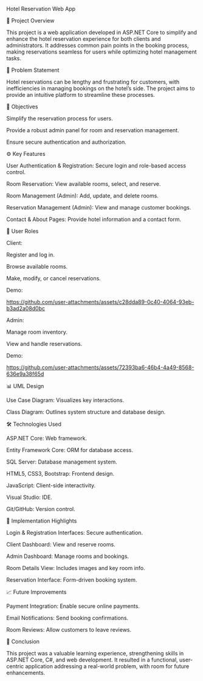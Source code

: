 Hotel Reservation Web App

📘 Project Overview

This project is a web application developed in ASP.NET Core to simplify and enhance the hotel reservation experience for both clients and administrators. It addresses common pain points in the booking process, making reservations seamless for users while optimizing hotel management tasks.

🧠 Problem Statement

Hotel reservations can be lengthy and frustrating for customers, with inefficiencies in managing bookings on the hotel’s side. The project aims to provide an intuitive platform to streamline these processes.

🎯 Objectives

Simplify the reservation process for users.

Provide a robust admin panel for room and reservation management.

Ensure secure authentication and authorization.

⚙️ Key Features

User Authentication & Registration: Secure login and role-based access control.

Room Reservation: View available rooms, select, and reserve.

Room Management (Admin): Add, update, and delete rooms.

Reservation Management (Admin): View and manage customer bookings.

Contact & About Pages: Provide hotel information and a contact form.

👤 User Roles

Client:

Register and log in.

Browse available rooms.

Make, modify, or cancel reservations.

Demo:

https://github.com/user-attachments/assets/c28dda89-0c40-4064-93eb-b3ad2a08d0bc

Admin:

Manage room inventory.

View and handle reservations.

Demo:

https://github.com/user-attachments/assets/72393ba6-46b4-4a49-8568-636e9a38f65d

📊 UML Design

Use Case Diagram: Visualizes key interactions.

Class Diagram: Outlines system structure and database design.

🛠️ Technologies Used

ASP.NET Core: Web framework.

Entity Framework Core: ORM for database access.

SQL Server: Database management system.

HTML5, CSS3, Bootstrap: Frontend design.

JavaScript: Client-side interactivity.

Visual Studio: IDE.

Git/GitHub: Version control.

🚀 Implementation Highlights

Login & Registration Interfaces: Secure authentication.

Client Dashboard: View and reserve rooms.

Admin Dashboard: Manage rooms and bookings.

Room Details View: Includes images and key room info.

Reservation Interface: Form-driven booking system.




📈 Future Improvements

Payment Integration: Enable secure online payments.

Email Notifications: Send booking confirmations.

Room Reviews: Allow customers to leave reviews.

🙌 Conclusion

This project was a valuable learning experience, strengthening skills in ASP.NET Core, C#, and web development. It resulted in a functional, user-centric application addressing a real-world problem, with room for future enhancements.
